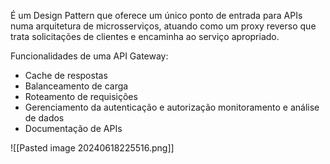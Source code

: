 É um Design Pattern que oferece um único ponto de entrada para APIs numa arquitetura de microsserviços, atuando como um proxy reverso que trata solicitações de clientes e encaminha ao serviço apropriado.

Funcionalidades de uma API Gateway:
- Cache de respostas
- Balanceamento de carga
- Roteamento de requisições 
- Gerenciamento da autenticação e autorização monitoramento e análise de dados
- Documentação de APIs

![[Pasted image 20240618225516.png]]